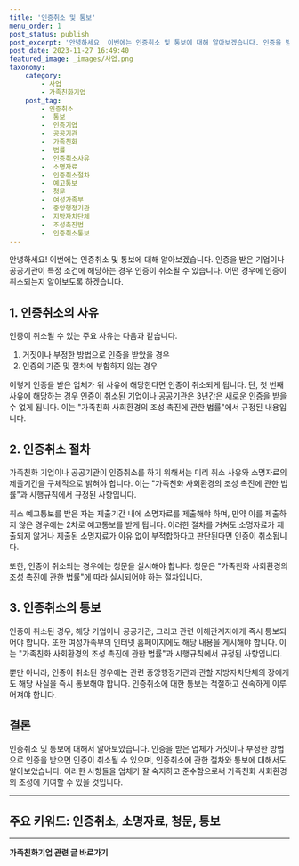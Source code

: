 ```yaml
---
title: '인증취소 및 통보'
menu_order: 1
post_status: publish
post_excerpt: '안녕하세요  이번에는 인증취소 및 통보에 대해 알아보겠습니다. 인증을 받은 기업이나 공공기관이 특정 조건에 해당하는 경우 인증이 취소될 수 있습니다. 어떤 경우에 인증이 취소되는지 알아보도록 하겠습니다.'
post_date: 2023-11-27 16:49:40
featured_image: _images/사업.png
taxonomy:
    category:
        - 사업
        - 가족친화기업
    post_tag:
        - 인증취소
        -  통보
        -  인증기업
        -  공공기관
        -  가족친화
        -  법률
        -  인증취소사유
        -  소명자료
        -  인증취소절차
        -  예고통보
        -  청문
        -  여성가족부
        -  중앙행정기관
        -  지방자치단체
        -  조성촉진법
        -  인증취소통보
---
```



안녕하세요! 이번에는 인증취소 및 통보에 대해 알아보겠습니다. 인증을 받은 기업이나 공공기관이 특정 조건에 해당하는 경우 인증이 취소될 수 있습니다. 어떤 경우에 인증이 취소되는지 알아보도록 하겠습니다.

## 1. 인증취소의 사유

인증이 취소될 수 있는 주요 사유는 다음과 같습니다.

1. 거짓이나 부정한 방법으로 인증을 받았을 경우
2. 인증의 기준 및 절차에 부합하지 않는 경우

이렇게 인증을 받은 업체가 위 사유에 해당한다면 인증이 취소되게 됩니다. 단, 첫 번째 사유에 해당하는 경우 인증이 취소된 기업이나 공공기관은 3년간은 새로운 인증을 받을 수 없게 됩니다. 이는 "가족친화 사회환경의 조성 촉진에 관한 법률"에서 규정된 내용입니다.

## 2. 인증취소 절차

가족친화 기업이나 공공기관이 인증취소를 하기 위해서는 미리 취소 사유와 소명자료의 제출기간을 구체적으로 밝혀야 합니다. 이는 "가족친화 사회환경의 조성 촉진에 관한 법률"과 시행규칙에서 규정된 사항입니다.

취소 예고통보를 받은 자는 제출기간 내에 소명자료를 제출해야 하며, 만약 이를 제출하지 않은 경우에는 2차로 예고통보를 받게 됩니다. 이러한 절차를 거쳐도 소명자료가 제출되지 않거나 제출된 소명자료가 이유 없이 부적합하다고 판단된다면 인증이 취소됩니다.

또한, 인증이 취소되는 경우에는 청문을 실시해야 합니다. 청문은 "가족친화 사회환경의 조성 촉진에 관한 법률"에 따라 실시되어야 하는 절차입니다.

## 3. 인증취소의 통보

인증이 취소된 경우, 해당 기업이나 공공기관, 그리고 관련 이해관계자에게 즉시 통보되어야 합니다. 또한 여성가족부의 인터넷 홈페이지에도 해당 내용을 게시해야 합니다. 이는 "가족친화 사회환경의 조성 촉진에 관한 법률"과 시행규칙에서 규정된 사항입니다.

뿐만 아니라, 인증이 취소된 경우에는 관련 중앙행정기관과 관할 지방자치단체의 장에게도 해당 사실을 즉시 통보해야 합니다. 인증취소에 대한 통보는 적절하고 신속하게 이루어져야 합니다.

## 결론

인증취소 및 통보에 대해서 알아보았습니다. 인증을 받은 업체가 거짓이나 부정한 방법으로 인증을 받으면 인증이 취소될 수 있으며, 인증취소에 관한 절차와 통보에 대해서도 알아보았습니다. 이러한 사항들을 업체가 잘 숙지하고 준수함으로써 가족친화 사회환경의 조성에 기여할 수 있을 것입니다.

---
## 주요 키워드: 인증취소, 소명자료, 청문, 통보
<!-- wp:separator -->
<hr class="wp-block-separator has-alpha-channel-opacity"/>
<!-- /wp:separator -->

<!-- wp:group {"backgroundColor":"base","layout":{"type":"constrained"}} -->
<div class="wp-block-group has-base-background-color has-background"><!-- wp:paragraph {"align":"center","fontSize":"medium"} -->
<p class="has-text-align-center has-large-font-size"><strong>가족친화기업 관련 글 바로가기</strong></p>
<!-- /wp:paragraph -->


<!-- wp:latest-posts
{"categories":[{"id":27241,"count":19,"description":"","link":"https://uknowlaw.com/category/%ea%b0%80%ec%a1%b1%ec%b9%9c%ed%99%94%ea%b8%b0%ec%97%85/","name":"가족친화기업","slug":"가족친화기업","taxonomy":"category","parent":0,"meta":[],"_links":{"self":[{"href":"https://uknowlaw.com/wp-json/wp/v2/categories/27241"}],"collection":[{"href":"https://uknowlaw.com/wp-json/wp/v2/categories"}],"about":[{"href":"https://uknowlaw.com/wp-json/wp/v2/taxonomies/category"}],"wp:post_type":[{"href":"https://uknowlaw.com/wp-json/wp/v2/posts?categories=27241"}],"curies":[{"name":"wp","href":"https://api.w.org/{rel}","templated":true}]}}],"postsToShow":100,"excerptLength":28,"postLayout":"grid","columns":2,"featuredImageAlign":"left","featuredImageSizeSlug":"large","fontSize":"small"} /--></div>
<!-- /wp:group -->